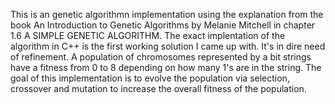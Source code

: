 This is an genetic algorithmn implementation using the explanation from the book An Introduction to Genetic Algorithms by Melanie Mitchell in chapter 1.6 A SIMPLE GENETIC ALGORITHM.
The exact implentation of the algorithm in C++ is the first working solution I came up with. It's in dire need of refinement. 
A population of chromosomes represented by a bit strings have a fitness from 0 to 8 depending on how many 1's are in the string. 
The goal of this implementation is to evolve the population via selection, crossover and mutation to increase the overall fitness of the population.
